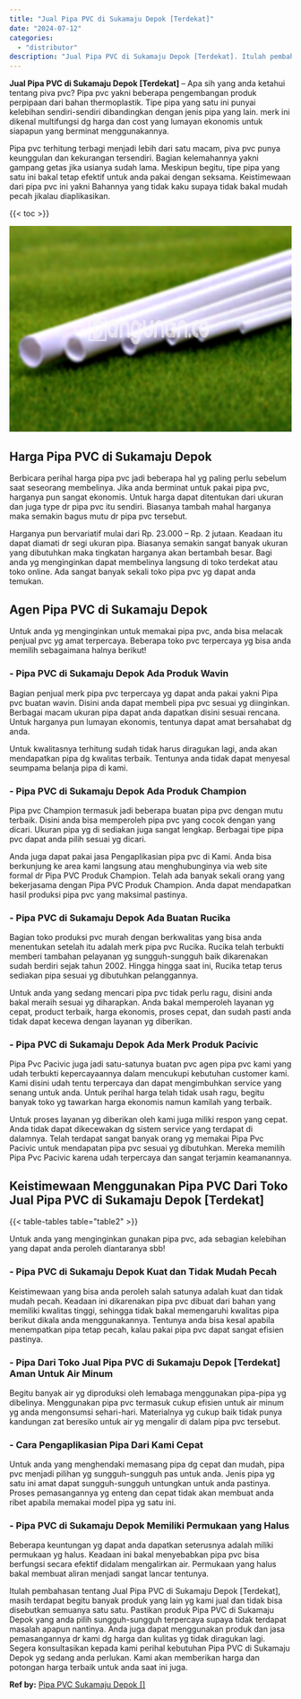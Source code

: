 ```yaml
---
title: "Jual Pipa PVC di Sukamaju Depok [Terdekat]"
date: "2024-07-12"
categories: 
  - "distributor"
description: "Jual Pipa PVC di Sukamaju Depok [Terdekat]. Itulah pembahasan tentang Jual Pipa PVC di Sukamaju Depok [Terdekat], masih terdapat begitu banyak produk yang..."
---
```


**Jual Pipa PVC di Sukamaju Depok \[Terdekat\]** – Apa sih yang anda ketahui tentang piva pvc? Pipa pvc yakni beberapa pengembangan produk perpipaan dari bahan thermoplastik. Tipe pipa yang satu ini punyai kelebihan sendiri-sendiri dibandingkan dengan jenis pipa yang lain. merk ini dikenal multifungsi dg harga dan cost yang lumayan ekonomis untuk siapapun yang berminat menggunakannya.

Pipa pvc terhitung terbagi menjadi lebih dari satu macam, piva pvc punya keunggulan dan kekurangan tersendiri. Bagian kelemahannya yakni gampang getas jika usianya sudah lama. Meskipun begitu, tipe pipa yang satu ini bakal tetap efektif untuk anda pakai dengan seksama. Keistimewaan dari pipa pvc ini yakni Bahannya yang tidak kaku supaya tidak bakal mudah pecah jikalau diaplikasikan.

{{< toc >}}

![Jual Pipa PVC di Sukamaju Depok [Terdekat]](/images/jaul-pipa-pvc-55.png)

## Harga Pipa PVC di Sukamaju Depok

Berbicara perihal harga pipa pvc jadi beberapa hal yg paling perlu sebelum saat seseorang membelinya. Jika anda berminat untuk pakai pipa pvc, harganya pun sangat ekonomis. Untuk harga dapat ditentukan dari ukuran dan juga type dr pipa pvc itu sendiri. Biasanya tambah mahal harganya maka semakin bagus mutu dr pipa pvc tersebut.

Harganya pun bervariatif mulai dari Rp. 23.000 – Rp. 2 jutaan. Keadaan itu dapat diamati dr segi ukuran pipa. Biasanya semakin sangat banyak ukuran yang dibutuhkan maka tingkatan harganya akan bertambah besar. Bagi anda yg menginginkan dapat membelinya langsung di toko terdekat atau toko online. Ada sangat banyak sekali toko pipa pvc yg dapat anda temukan.

## Agen Pipa PVC di Sukamaju Depok

Untuk anda yg menginginkan untuk memakai pipa pvc, anda bisa melacak penjual pvc yg amat terpercaya. Beberapa toko pvc terpercaya yg bisa anda memilih sebagaimana halnya berikut!

### \- Pipa PVC di Sukamaju Depok Ada Produk Wavin

Bagian penjual merk pipa pvc terpercaya yg dapat anda pakai yakni Pipa pvc buatan wavin. Disini anda dapat membeli pipa pvc sesuai yg diinginkan. Berbagai macam ukuran pipa dapat anda dapatkan disini sesuai rencana. Untuk harganya pun lumayan ekonomis, tentunya dapat amat bersahabat dg anda.

Untuk kwalitasnya terhitung sudah tidak harus diragukan lagi, anda akan mendapatkan pipa dg kwalitas terbaik. Tentunya anda tidak dapat menyesal seumpama belanja pipa di kami.

### \- Pipa PVC di Sukamaju Depok Ada Produk Champion

Pipa pvc Champion termasuk jadi beberapa buatan pipa pvc dengan mutu terbaik. Disini anda bisa memperoleh pipa pvc yang cocok dengan yang dicari. Ukuran pipa yg di sediakan juga sangat lengkap. Berbagai tipe pipa pvc dapat anda pilih sesuai yg dicari.

Anda juga dapat pakai jasa Pengaplikasian pipa pvc di Kami. Anda bisa berkunjung ke area kami langsung atau menghubunginya via web site formal dr Pipa PVC Produk Champion. Telah ada banyak sekali orang yang bekerjasama dengan Pipa PVC Produk Champion. Anda dapat mendapatkan hasil produksi pipa pvc yang maksimal pastinya.

### \- Pipa PVC di Sukamaju Depok Ada Buatan Rucika

Bagian toko produksi pvc murah dengan berkwalitas yang bisa anda menentukan setelah itu adalah merk pipa pvc Rucika. Rucika telah terbukti memberi tambahan pelayanan yg sungguh-sungguh baik dikarenakan sudah berdiri sejak tahun 2002. Hingga hingga saat ini, Rucika tetap terus sediakan pipa sesuai yg dibutuhkan pelanggannya.

Untuk anda yang sedang mencari pipa pvc tidak perlu ragu, disini anda bakal meraih sesuai yg diharapkan. Anda bakal memperoleh layanan yg cepat, product terbaik, harga ekonomis, proses cepat, dan sudah pasti anda tidak dapat kecewa dengan layanan yg diberikan.

### \- Pipa PVC di Sukamaju Depok Ada Merk Produk Pacivic

Pipa Pvc Pacivic juga jadi satu-satunya buatan pvc agen pipa pvc kami yang udah terbukti kepercayaannya dalam mencukupi kebutuhan customer kami. Kami disini udah tentu terpercaya dan dapat mengimbuhkan service yang senang untuk anda. Untuk perihal harga telah tidak usah ragu, begitu banyak toko yg tawarkan harga ekonomis namun kamilah yang terbaik.

Untuk proses layanan yg diberikan oleh kami juga miliki respon yang cepat. Anda tidak dapat dikecewakan dg sistem service yang terdapat di dalamnya. Telah terdapat sangat banyak orang yg memakai Pipa Pvc Pacivic untuk mendapatan pipa pvc sesuai yg dibutuhkan. Mereka memilih Pipa Pvc Pacivic karena udah terpercaya dan sangat terjamin keamanannya.

## Keistimewaan Menggunakan Pipa PVC Dari Toko Jual Pipa PVC di Sukamaju Depok \[Terdekat\]

{{< table-tables table="table2" >}}

Untuk anda yang menginginkan gunakan pipa pvc, ada sebagian kelebihan yang dapat anda peroleh diantaranya sbb!

### \- Pipa PVC di Sukamaju Depok Kuat dan Tidak Mudah Pecah

Keistimewaan yang bisa anda peroleh salah satunya adalah kuat dan tidak mudah pecah. Keadaan ini dikarenakan pipa pvc dibuat dari bahan yang memiliki kwalitas tinggi, sehingga tidak bakal memengaruhi kwalitas pipa berikut dikala anda menggunakannya. Tentunya anda bisa kesal apabila menempatkan pipa tetap pecah, kalau pakai pipa pvc dapat sangat efisien pastinya.

### \- Pipa Dari Toko Jual Pipa PVC di Sukamaju Depok \[Terdekat\] Aman Untuk Air Minum

Begitu banyak air yg diproduksi oleh lemabaga menggunakan pipa-pipa yg dibelinya. Menggunakan pipa pvc termasuk cukup efisien untuk air minum yg anda mengonsumsi sehari-hari. Materialnya yg cukup baik tidak punya kandungan zat beresiko untuk air yg mengalir di dalam pipa pvc tersebut.

### \- Cara Pengaplikasian Pipa Dari Kami Cepat

Untuk anda yang menghendaki memasang pipa dg cepat dan mudah, pipa pvc menjadi pilihan yg sungguh-sungguh pas untuk anda. Jenis pipa yg satu ini amat dapat sungguh-sungguh untungkan untuk anda pastinya. Proses pemasangannya yg enteng dan cepat tidak akan membuat anda ribet apabila memakai model pipa yg satu ini.

### \- Pipa PVC di Sukamaju Depok Memiliki Permukaan yang Halus

Beberapa keuntungan yg dapat anda dapatkan seterusnya adalah miliki permukaan yg halus. Keadaan ini bakal menyebabkan pipa pvc bisa berfungsi secara efektif didalam mengalirkan air. Permukaan yang halus bakal membuat aliran menjadi sangat lancar tentunya.

Itulah pembahasan tentang Jual Pipa PVC di Sukamaju Depok \[Terdekat\], masih terdapat begitu banyak produk yang lain yg kami jual dan tidak bisa disebutkan semuanya satu satu. Pastikan produk Pipa PVC di Sukamaju Depok yang anda pilih sungguh-sungguh terpercaya supaya tidak terdapat masalah apapun nantinya. Anda juga dapat menggunakan produk dan jasa pemasangannya dr kami dg harga dan kulitas yg tidak diragukan lagi. Segera konsultasikan kepada kami perihal kebutuhan Pipa PVC di Sukamaju Depok yg sedang anda perlukan. Kami akan memberikan harga dan potongan harga terbaik untuk anda saat ini juga.

**Ref by:** [Pipa PVC Sukamaju Depok []](https://id.wikipedia.org/wiki/Pipa)

